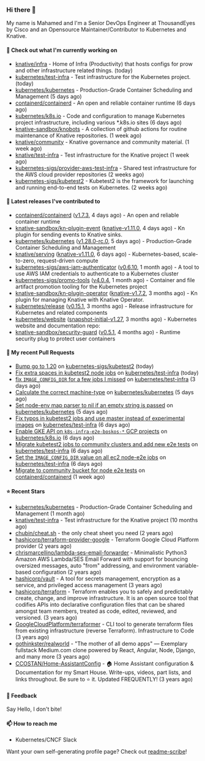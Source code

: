 ### Hi there 👋

My name is Mahamed and I'm a Senior DevOps Engineer at ThousandEyes by Cisco and an Opensource Maintainer/Contributor to Kubernetes and Knative.

#### 👷 Check out what I'm currently working on

- [knative/infra](https://github.com/knative/infra) - Home of Infra (Productivity) that hosts configs for prow and other infrastructure related things. (today)
- [kubernetes/test-infra](https://github.com/kubernetes/test-infra) - Test infrastructure for the Kubernetes project. (today)
- [kubernetes/kubernetes](https://github.com/kubernetes/kubernetes) - Production-Grade Container Scheduling and Management (5 days ago)
- [containerd/containerd](https://github.com/containerd/containerd) - An open and reliable container runtime (6 days ago)
- [kubernetes/k8s.io](https://github.com/kubernetes/k8s.io) - Code and configuration to manage Kubernetes project infrastructure, including various *.k8s.io sites (6 days ago)
- [knative-sandbox/knobots](https://github.com/knative-sandbox/knobots) - A collection of github actions for routine maintenance of Knative repositories. (1 week ago)
- [knative/community](https://github.com/knative/community) - Knative governance and community material. (1 week ago)
- [knative/test-infra](https://github.com/knative/test-infra) - Test infrastructure for the Knative project (1 week ago)
- [kubernetes-sigs/provider-aws-test-infra](https://github.com/kubernetes-sigs/provider-aws-test-infra) - Shared test infrastructure for the AWS cloud provider repositories (2 weeks ago)
- [kubernetes-sigs/kubetest2](https://github.com/kubernetes-sigs/kubetest2) - Kubetest2 is the framework for launching and running end-to-end tests on Kubernetes. (2 weeks ago)

#### 🔭 Latest releases I've contributed to

- [containerd/containerd](https://github.com/containerd/containerd) ([v1.7.3](https://github.com/containerd/containerd/releases/tag/v1.7.3), 4 days ago) - An open and reliable container runtime
- [knative-sandbox/kn-plugin-event](https://github.com/knative-sandbox/kn-plugin-event) ([knative-v1.11.0](https://github.com/knative-sandbox/kn-plugin-event/releases/tag/knative-v1.11.0), 4 days ago) - Kn plugin for sending events to Knative sinks.
- [kubernetes/kubernetes](https://github.com/kubernetes/kubernetes) ([v1.28.0-rc.0](https://github.com/kubernetes/kubernetes/releases/tag/v1.28.0-rc.0), 5 days ago) - Production-Grade Container Scheduling and Management
- [knative/serving](https://github.com/knative/serving) ([knative-v1.11.0](https://github.com/knative/serving/releases/tag/knative-v1.11.0), 6 days ago) - Kubernetes-based, scale-to-zero, request-driven compute
- [kubernetes-sigs/aws-iam-authenticator](https://github.com/kubernetes-sigs/aws-iam-authenticator) ([v0.6.10](https://github.com/kubernetes-sigs/aws-iam-authenticator/releases/tag/v0.6.10), 1 month ago) - A tool to use AWS IAM credentials to authenticate to a Kubernetes cluster
- [kubernetes-sigs/promo-tools](https://github.com/kubernetes-sigs/promo-tools) ([v4.0.4](https://github.com/kubernetes-sigs/promo-tools/releases/tag/v4.0.4), 1 month ago) - Container and file artifact promotion tooling for the Kubernetes project
- [knative-sandbox/kn-plugin-operator](https://github.com/knative-sandbox/kn-plugin-operator) ([knative-v1.7.2](https://github.com/knative-sandbox/kn-plugin-operator/releases/tag/knative-v1.7.2), 3 months ago) - Kn plugin for managing Knative with Knative Operator.
- [kubernetes/release](https://github.com/kubernetes/release) ([v0.15.1](https://github.com/kubernetes/release/releases/tag/v0.15.1), 3 months ago) - Release infrastructure for Kubernetes and related components
- [kubernetes/website](https://github.com/kubernetes/website) ([snapshot-initial-v1.27](https://github.com/kubernetes/website/releases/tag/snapshot-initial-v1.27), 3 months ago) - Kubernetes website and documentation repo: 
- [knative-sandbox/security-guard](https://github.com/knative-sandbox/security-guard) ([v0.5.1](https://github.com/knative-sandbox/security-guard/releases/tag/v0.5.1), 4 months ago) - Runtime security plug to protect user containers

#### 🔨 My recent Pull Requests

- [Bump go to 1.20](https://github.com/kubernetes-sigs/kubetest2/pull/234) on [kubernetes-sigs/kubetest2](https://github.com/kubernetes-sigs/kubetest2) (today)
- [Fix extra spaces in kubetest2 node jobs](https://github.com/kubernetes/test-infra/pull/30250) on [kubernetes/test-infra](https://github.com/kubernetes/test-infra) (today)
- [fix `IMAGE_CONFIG_DIR` for a few jobs I missed](https://github.com/kubernetes/test-infra/pull/30230) on [kubernetes/test-infra](https://github.com/kubernetes/test-infra) (3 days ago)
- [Calculate the correct machine-type](https://github.com/kubernetes/kubernetes/pull/119603) on [kubernetes/kubernetes](https://github.com/kubernetes/kubernetes) (5 days ago)
- [Set node-env map parser to nil if an empty string is passed](https://github.com/kubernetes/kubernetes/pull/119587) on [kubernetes/kubernetes](https://github.com/kubernetes/kubernetes) (5 days ago)
- [Fix typos in kubetest2 jobs and use master instead of experimental images](https://github.com/kubernetes/test-infra/pull/30197) on [kubernetes/test-infra](https://github.com/kubernetes/test-infra) (6 days ago)
- [Enable GKE API on `k8s-infra-e2e-boskos-*` GCP projects](https://github.com/kubernetes/k8s.io/pull/5628) on [kubernetes/k8s.io](https://github.com/kubernetes/k8s.io) (6 days ago)
- [Migrate kubetest2 jobs to community clusters and add new e2e tests](https://github.com/kubernetes/test-infra/pull/30195) on [kubernetes/test-infra](https://github.com/kubernetes/test-infra) (6 days ago)
- [Set the `IMAGE_CONFIG_DIR` value on all ec2 node-e2e jobs](https://github.com/kubernetes/test-infra/pull/30193) on [kubernetes/test-infra](https://github.com/kubernetes/test-infra) (6 days ago)
- [Migrate to community bucket for node e2e tests](https://github.com/containerd/containerd/pull/8862) on [containerd/containerd](https://github.com/containerd/containerd) (1 week ago)

#### ⭐ Recent Stars

- [kubernetes/kubernetes](https://github.com/kubernetes/kubernetes) - Production-Grade Container Scheduling and Management (1 month ago)
- [knative/test-infra](https://github.com/knative/test-infra) - Test infrastructure for the Knative project (10 months ago)
- [chubin/cheat.sh](https://github.com/chubin/cheat.sh) - the only cheat sheet you need (2 years ago)
- [hashicorp/terraform-provider-google](https://github.com/hashicorp/terraform-provider-google) - Terraform Google Cloud Platform provider (2 years ago)
- [chrismarcellino/lambda-ses-email-forwarder](https://github.com/chrismarcellino/lambda-ses-email-forwarder) - Minimalistic Python3 Amazon AWS Lambda/SES Email Forward with support for bouncing oversized messages, auto &#34;from&#34; addressing, and environment variable-based configuration (2 years ago)
- [hashicorp/vault](https://github.com/hashicorp/vault) - A tool for secrets management, encryption as a service, and privileged access management (3 years ago)
- [hashicorp/terraform](https://github.com/hashicorp/terraform) - Terraform enables you to safely and predictably create, change, and improve infrastructure. It is an open source tool that codifies APIs into declarative configuration files that can be shared amongst team members, treated as code, edited, reviewed, and versioned. (3 years ago)
- [GoogleCloudPlatform/terraformer](https://github.com/GoogleCloudPlatform/terraformer) - CLI tool to generate terraform files from existing infrastructure (reverse Terraform). Infrastructure to Code (3 years ago)
- [gothinkster/realworld](https://github.com/gothinkster/realworld) - &#34;The mother of all demo apps&#34; — Exemplary fullstack Medium.com clone powered by React, Angular, Node, Django, and many more (3 years ago)
- [CCOSTAN/Home-AssistantConfig](https://github.com/CCOSTAN/Home-AssistantConfig) - :house: Home Assistant configuration &amp; Documentation for my Smart House.  Write-ups, videos, part lists, and links throughout. Be sure to :star: it. Updated FREQUENTLY! (3 years ago)

#### 💬 Feedback

Say Hello, I don't bite!

#### 📫 How to reach me

- Kubernetes/CNCF Slack

Want your own self-generating profile page? Check out [readme-scribe](https://github.com/muesli/readme-scribe)!


